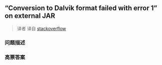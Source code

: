 ## “Conversion to Dalvik format failed with error 1” on external JAR

> 译者 译自 [stackoverflow](http://stackoverflow.com/questions/2680827/conversion-to-dalvik-format-failed-with-error-1-on-external-jar) 

### 问题描述 

### 高票答案 

